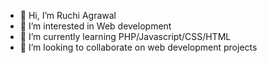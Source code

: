 - 👋 Hi, I’m Ruchi Agrawal
- 👀 I’m interested in Web development
- 🌱 I’m currently learning PHP/Javascript/CSS/HTML
- 💞️ I’m looking to collaborate on web development projects

<!---
ruchi14-02/ruchi14-02 is a ✨ special ✨ repository because its `README.md` (this file) appears on your GitHub profile.
You can click the Preview link to take a look at your changes.
--->
